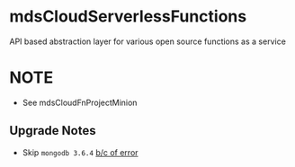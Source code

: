 # mdsCloudServerlessFunctions
API based abstraction layer for various open source functions as a service

# NOTE
* See mdsCloudFnProjectMinion

## Upgrade Notes

* Skip `mongodb 3.6.4` [b/c of error](https://stackoverflow.com/questions/66049860/cannot-connect-to-mongodb-because-of-wrong-uri)
